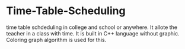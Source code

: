 # Time-Table-Scheduling
time table schdeduling in college and school or anywhere. It allote the teacher in a class with time. It is built in C++ language without graphic. Coloring graph algorithm is used for this.  
